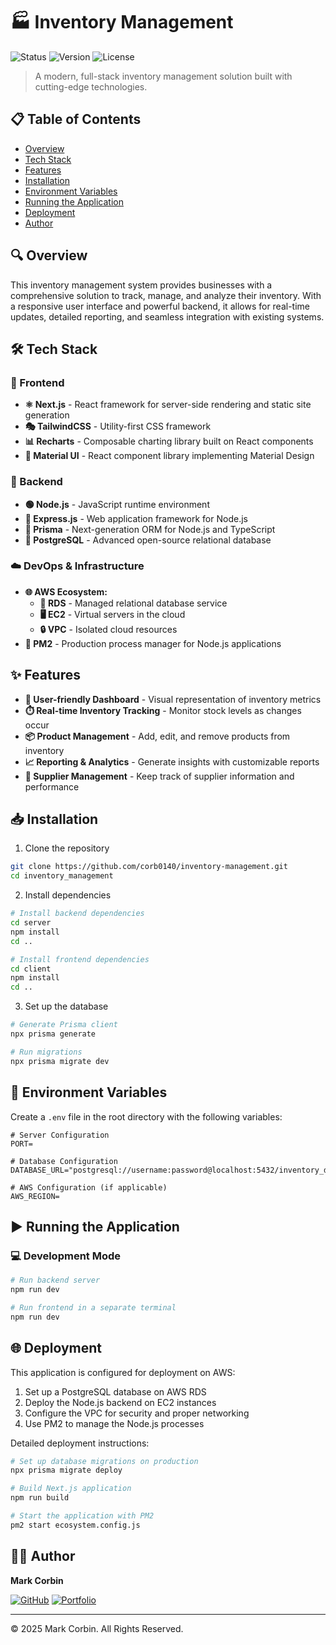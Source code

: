 # 🏭 Inventory Management

![Status](https://img.shields.io/badge/status-active-success.svg)
![Version](https://img.shields.io/badge/version-1.0.0-blue.svg)
![License](https://img.shields.io/badge/license-MIT-green.svg)

> A modern, full-stack inventory management solution built with cutting-edge technologies.

## 📋 Table of Contents

- [Overview](#overview)
- [Tech Stack](#tech-stack)
- [Features](#features)
- [Installation](#installation)
- [Environment Variables](#environment-variables)
- [Running the Application](#running-the-application)
- [Deployment](#deployment)
- [Author](#author)

## 🔍 Overview

This inventory management system provides businesses with a comprehensive solution to track, manage, and analyze their inventory. With a responsive user interface and powerful backend, it allows for real-time updates, detailed reporting, and seamless integration with existing systems.

## 🛠️ Tech Stack

### 🎨 Frontend

- **⚛️ Next.js** - React framework for server-side rendering and static site generation
- **🎭 TailwindCSS** - Utility-first CSS framework
- **📊 Recharts** - Composable charting library built on React components
- **🧩 Material UI** - React component library implementing Material Design

### 🔧 Backend

- **🟢 Node.js** - JavaScript runtime environment
- **🚂 Express.js** - Web application framework for Node.js
- **🔼 Prisma** - Next-generation ORM for Node.js and TypeScript
- **🐘 PostgreSQL** - Advanced open-source relational database

### ☁️ DevOps & Infrastructure

- **🌐 AWS Ecosystem:**
  - **💾 RDS** - Managed relational database service
  - **🖥️ EC2** - Virtual servers in the cloud
  - **🔒 VPC** - Isolated cloud resources
- **🔄 PM2** - Production process manager for Node.js applications

## ✨ Features

- **📱 User-friendly Dashboard** - Visual representation of inventory metrics
- **⏱️ Real-time Inventory Tracking** - Monitor stock levels as changes occur
- **📦 Product Management** - Add, edit, and remove products from inventory
- **📈 Reporting & Analytics** - Generate insights with customizable reports
- **👥 Supplier Management** - Keep track of supplier information and performance

## 📥 Installation

1. Clone the repository

```bash
git clone https://github.com/corb0140/inventory-management.git
cd inventory_management
```

2. Install dependencies

```bash
# Install backend dependencies
cd server
npm install
cd ..

# Install frontend dependencies
cd client
npm install
cd ..
```

3. Set up the database

```bash
# Generate Prisma client
npx prisma generate

# Run migrations
npx prisma migrate dev
```

## 🔑 Environment Variables

Create a `.env` file in the root directory with the following variables:

```
# Server Configuration
PORT=

# Database Configuration
DATABASE_URL="postgresql://username:password@localhost:5432/inventory_db"

# AWS Configuration (if applicable)
AWS_REGION=
```

## ▶️ Running the Application

### 💻 Development Mode

```bash
# Run backend server
npm run dev

# Run frontend in a separate terminal
npm run dev
```

## 🌐 Deployment

This application is configured for deployment on AWS:

1. Set up a PostgreSQL database on AWS RDS
2. Deploy the Node.js backend on EC2 instances
3. Configure the VPC for security and proper networking
4. Use PM2 to manage the Node.js processes

Detailed deployment instructions:

```bash
# Set up database migrations on production
npx prisma migrate deploy

# Build Next.js application
npm run build

# Start the application with PM2
pm2 start ecosystem.config.js
```

## 👨‍💻 Author

**Mark Corbin**

[![GitHub](https://img.shields.io/badge/GitHub-Profile-blue?style=flat&logo=github)](https://github.com/corb0140)
[![Portfolio](https://img.shields.io/badge/Portfolio-Website-brightgreen?style=flat&logo=react)](https://portfolio-ruby-nine-59.vercel.app/)

---

© 2025 Mark Corbin. All Rights Reserved.
